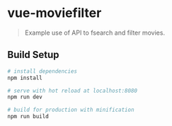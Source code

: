 # vue-moviefilter

> Example use of API to fsearch and filter movies.

## Build Setup

``` bash
# install dependencies
npm install

# serve with hot reload at localhost:8080
npm run dev

# build for production with minification
npm run build
```
